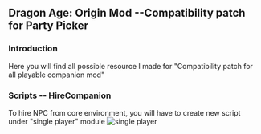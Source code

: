 ## Dragon Age: Origin Mod --Compatibility patch for Party Picker 

### Introduction 

Here you will find all possible resource I made for "Compatibility patch for all playable companion mod"

### Scripts -- HireCompanion

To hire NPC from core environment, you will have to create new script under "single player" module ![single player]("https://github.com/Zachky/Dragon-Age-Mods/blob/main/Image%20Library/Hire%20Companion/Single%20Player%20Module.JPG?raw=true")